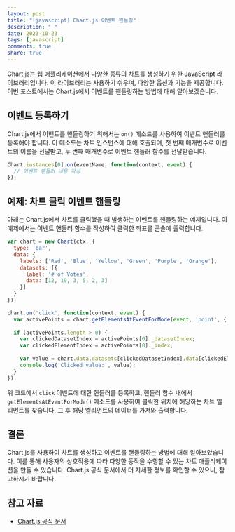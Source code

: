 ```yaml
---
layout: post
title: "[javascript] Chart.js 이벤트 핸들링"
description: " "
date: 2023-10-23
tags: [javascript]
comments: true
share: true
---
```


Chart.js는 웹 애플리케이션에서 다양한 종류의 차트를 생성하기 위한 JavaScript 라이브러리입니다. 이 라이브러리는 사용하기 쉬우며, 다양한 옵션과 기능을 제공합니다. 이번 포스트에서는 Chart.js에서 이벤트를 핸들링하는 방법에 대해 알아보겠습니다.

## 이벤트 등록하기

Chart.js에서 이벤트를 핸들링하기 위해서는 `on()` 메소드를 사용하여 이벤트 핸들러를 등록해야 합니다. 이 메소드는 차트 인스턴스에 대해 호출되며, 첫 번째 매개변수로 이벤트의 이름을 전달받고, 두 번째 매개변수로 이벤트 핸들러 함수를 전달받습니다.

```javascript
Chart.instances[0].on(eventName, function(context, event) {
  // 이벤트 핸들러 내용 작성
});
```

## 예제: 차트 클릭 이벤트 핸들링

아래는 Chart.js에서 차트를 클릭했을 때 발생하는 이벤트를 핸들링하는 예제입니다. 이 예제에서는 이벤트 핸들러 함수를 작성하여 클릭한 좌표를 콘솔에 출력합니다.

```javascript
var chart = new Chart(ctx, {
  type: 'bar',
  data: {
    labels: ['Red', 'Blue', 'Yellow', 'Green', 'Purple', 'Orange'],
    datasets: [{
      label: '# of Votes',
      data: [12, 19, 3, 5, 2, 3]
    }]
  }
});

chart.on('click', function(context, event) {
  var activePoints = chart.getElementsAtEventForMode(event, 'point', { intersect: true });
  
  if (activePoints.length > 0) {
    var clickedDatasetIndex = activePoints[0]._datasetIndex;
    var clickedElementIndex = activePoints[0]._index;
    
    var value = chart.data.datasets[clickedDatasetIndex].data[clickedElementIndex];
    console.log('Clicked value:', value);
  }
});
```

위 코드에서 `click` 이벤트에 대한 핸들러를 등록하고, 핸들러 함수 내에서 `getElementsAtEventForMode()` 메소드를 사용하여 클릭한 위치에 해당하는 차트 엘리먼트를 찾습니다. 그 후 해당 엘리먼트의 데이터를 가져와 출력합니다.

## 결론

Chart.js를 사용하여 차트를 생성하고 이벤트를 핸들링하는 방법에 대해 알아보았습니다. 이를 통해 사용자의 상호작용에 따라 다양한 동작을 수행할 수 있는 차트 애플리케이션을 만들 수 있습니다. Chart.js 공식 문서에서 더 자세한 정보를 확인할 수 있으니, 참고하시기 바랍니다.

## 참고 자료
- [Chart.js 공식 문서](https://www.chartjs.org/docs/latest/)